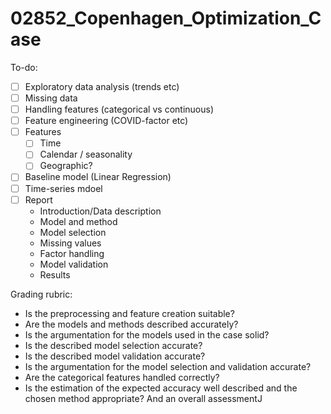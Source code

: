 # 02852_Copenhagen_Optimization_Case

To-do:
- [ ] Exploratory data analysis (trends etc)
- [ ] Missing data
- [ ] Handling features (categorical vs continuous)
- [ ] Feature engineering (COVID-factor etc)
- [ ] Features
    - [ ] Time
    - [ ] Calendar / seasonality
    - [ ] Geographic?
- [ ] Baseline model (Linear Regression)
- [ ] Time-series mdoel
- [ ] Report
    - Introduction/Data description
    - Model and method
    - Model selection
    - Missing values
    - Factor handling
    - Model validation
    - Results

Grading rubric:
- Is the preprocessing and feature creation suitable?
- Are the models and methods described accurately?
- Is the argumentation for the models used in the case solid?
- Is the described model selection accurate?
- Is the described model validation accurate?
- Is the argumentation for the model selection and validation accurate?
- Are the categorical features handled correctly?
- Is the estimation of the expected accuracy well described and the chosen method appropriate? And an overall assessmentJ
